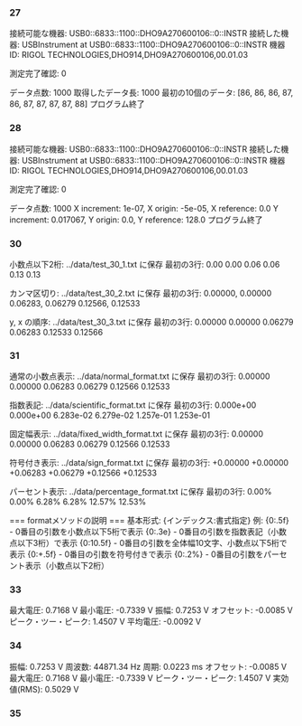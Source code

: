 ### 27
接続可能な機器:
USB0::6833::1100::DHO9A270600106::0::INSTR
接続した機器: USBInstrument at USB0::6833::1100::DHO9A270600106::0::INSTR
機器ID: RIGOL TECHNOLOGIES,DHO914,DHO9A270600106,00.01.03

測定完了確認: 0

データ点数: 1000
取得したデータ長: 1000
最初の10個のデータ: [86, 86, 86, 87, 86, 87, 87, 87, 87, 88]
プログラム終了

### 28

接続可能な機器:
USB0::6833::1100::DHO9A270600106::0::INSTR
接続した機器: USBInstrument at USB0::6833::1100::DHO9A270600106::0::INSTR
機器ID: RIGOL TECHNOLOGIES,DHO914,DHO9A270600106,00.01.03

測定完了確認: 0

データ点数: 1000
X increment: 1e-07, X origin: -5e-05, X reference: 0.0
Y increment: 0.017067, Y origin: 0.0, Y reference: 128.0
プログラム終了


### 30

小数点以下2桁: ../data/test_30_1.txt に保存
  最初の3行:
  0.00	0.00
  0.06	0.06
  0.13	0.13

カンマ区切り: ../data/test_30_2.txt に保存
  最初の3行:
  0.00000, 0.00000
  0.06283, 0.06279
  0.12566, 0.12533

y, x の順序: ../data/test_30_3.txt に保存
  最初の3行:
  0.00000	0.00000
  0.06279	0.06283
  0.12533	0.12566



### 31

通常の小数点表示: ../data/normal_format.txt に保存
  最初の3行:
  0.00000	0.00000
  0.06283	0.06279
  0.12566	0.12533

指数表記: ../data/scientific_format.txt に保存
  最初の3行:
  0.000e+00	0.000e+00
  6.283e-02	6.279e-02
  1.257e-01	1.253e-01

固定幅表示: ../data/fixed_width_format.txt に保存
  最初の3行:
     0.00000	   0.00000
     0.06283	   0.06279
     0.12566	   0.12533

符号付き表示: ../data/sign_format.txt に保存
  最初の3行:
  +0.00000	+0.00000
  +0.06283	+0.06279
  +0.12566	+0.12533

パーセント表示: ../data/percentage_format.txt に保存
  最初の3行:
  0.00%	0.00%
  6.28%	6.28%
  12.57%	12.53%

=== formatメソッドの説明 ===
基本形式: {インデックス:書式指定}
例:
  {0:.5f} - 0番目の引数を小数点以下5桁で表示
  {0:.3e} - 0番目の引数を指数表記（小数点以下3桁）で表示
  {0:10.5f} - 0番目の引数を全体幅10文字、小数点以下5桁で表示
  {0:+.5f} - 0番目の引数を符号付きで表示
  {0:.2%} - 0番目の引数をパーセント表示（小数点以下2桁）

### 33
最大電圧: 0.7168 V
最小電圧: -0.7339 V
振幅: 0.7253 V
オフセット: -0.0085 V
ピーク・ツー・ピーク: 1.4507 V
平均電圧: -0.0092 V

### 34

振幅: 0.7253 V
周波数: 44871.34 Hz
周期: 0.0223 ms
オフセット: -0.0085 V
最大電圧: 0.7168 V
最小電圧: -0.7339 V
ピーク・ツー・ピーク: 1.4507 V
実効値(RMS): 0.5029 V

### 35

